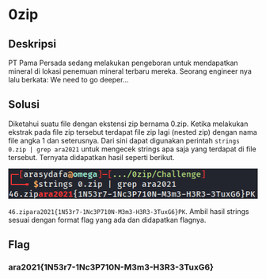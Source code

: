 # 0zip

## Deskripsi
PT Pama Persada sedang melakukan pengeboran untuk mendapatkan mineral di lokasi penemuan mineral terbaru mereka. Seorang engineer nya lalu berkata: We need to go deeper...

## Solusi
Diketahui suatu file dengan ekstensi zip bernama 0.zip. Ketika melakukan ekstrak pada file zip tersebut terdapat file zip lagi (nested zip) dengan nama file angka 1 dan seterusnya. Dari sini dapat digunakan perintah ```strings 0.zip | grep ara2021``` untuk mengecek strings apa saja yang terdapat di file tersebut. Ternyata didapatkan hasil seperti berikut.

![Hasil grep](./grep.png)

```46.zipara2021{1N53r7-1Nc3P710N-M3m3-H3R3-3TuxG6}PK```. Ambil hasil strings sesuai dengan format flag yang ada dan didapatkan flagnya.

## Flag
### ara2021{1N53r7-1Nc3P710N-M3m3-H3R3-3TuxG6}